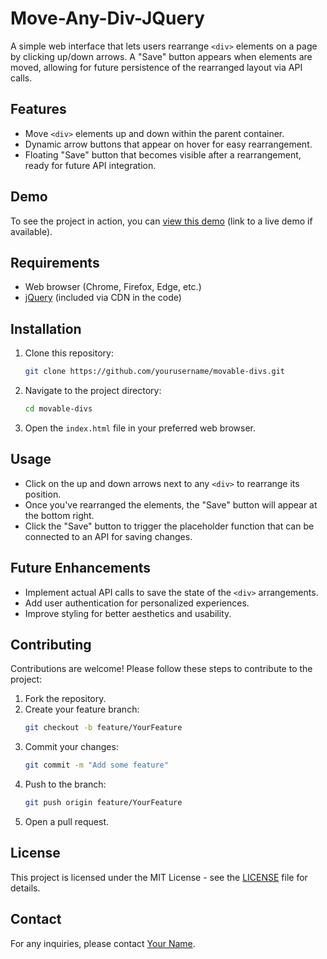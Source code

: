 # Move-Any-Div-JQuery

A simple web interface that lets users rearrange `<div>` elements on a page by clicking up/down arrows. A "Save" button appears when elements are moved, allowing for future persistence of the rearranged layout via API calls.

## Features

- Move `<div>` elements up and down within the parent container.
- Dynamic arrow buttons that appear on hover for easy rearrangement.
- Floating "Save" button that becomes visible after a rearrangement, ready for future API integration.

## Demo

To see the project in action, you can [view this demo](#) (link to a live demo if available).

## Requirements

- Web browser (Chrome, Firefox, Edge, etc.)
- [jQuery](https://jquery.com/) (included via CDN in the code)

## Installation

1. Clone this repository:
    ```bash
    git clone https://github.com/yourusername/movable-divs.git
    ```
2. Navigate to the project directory:
    ```bash
    cd movable-divs
    ```
3. Open the `index.html` file in your preferred web browser.

## Usage

- Click on the up and down arrows next to any `<div>` to rearrange its position.
- Once you've rearranged the elements, the "Save" button will appear at the bottom right.
- Click the "Save" button to trigger the placeholder function that can be connected to an API for saving changes.

## Future Enhancements

- Implement actual API calls to save the state of the `<div>` arrangements.
- Add user authentication for personalized experiences.
- Improve styling for better aesthetics and usability.

## Contributing

Contributions are welcome! Please follow these steps to contribute to the project:

1. Fork the repository.
2. Create your feature branch:
    ```bash
    git checkout -b feature/YourFeature
    ```
3. Commit your changes:
    ```bash
    git commit -m "Add some feature"
    ```
4. Push to the branch:
    ```bash
    git push origin feature/YourFeature
    ```
5. Open a pull request.

## License

This project is licensed under the MIT License - see the [LICENSE](LICENSE) file for details.

## Contact

For any inquiries, please contact [Your Name](mailto:your.email@example.com).
